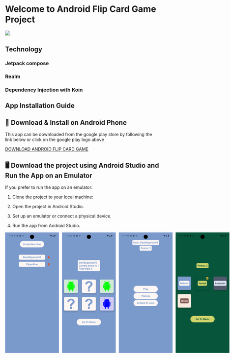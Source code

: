# Welcome to Android Flip Card Game Project 

<a href="https://play.google.com/store/apps/details?id=com.davidspartan.androidflipcardgame"><img src="https://play.google.com/intl/en_us/badges/static/images/badges/en_badge_web_generic.png" height="140"></a>

## Technology 

### Jetpack compose 

### Realm

### Dependency Injection with Koin   


## App Installation Guide

## 📱 Download & Install on Android Phone

This app can be downloaded from the google play store by following the link below or click on the google play logo above

<a href="https://play.google.com/store/apps/details?id=com.davidspartan.androidflipcardgame"> DOWNLOAD ANDROID FLIP CARD GAME </a>

## 🖥️ Download the project using Android Studio and Run the App on an Emulator

If you prefer to run the app on an emulator:

1. Clone the project to your local machine:
   
3. Open the project in Android Studio.
   
5. Set up an emulator or connect a physical device.
   
7. Run the app from Android Studio.

<div style="display: flex;">
  <img src="https://github.com/DavidSpartan95/Android_Flip_Card_Game/blob/master/app/src/main/res/raw/screenshot_1738232292.png" alt="Screenshot 1" width="175" style="margin-right: 10px;" />
  <img src="https://github.com/DavidSpartan95/Android_Flip_Card_Game/blob/master/app/src/main/res/raw/screenshot_1738232335.png" alt="Screenshot 2" width="175" style="margin-right: 10px;" />
  <img src="https://github.com/DavidSpartan95/Android_Flip_Card_Game/blob/master/app/src/main/res/raw/screenshot_1738232159.png" alt="Screenshot 3" width="175" style="margin-right: 10px;" />
  <img src="https://github.com/DavidSpartan95/Android_Flip_Card_Game/blob/master/app/src/main/res/raw/screenshot_1738232028.png" alt="Screenshot 4" width="175" />
</div>
